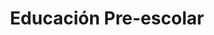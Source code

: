 ---
title: "Educación Pre-escolar"
summary: "En esta etapa fundamental, nuestro objetivo es despertar la curiosidad y el amor por el aprendizaje a través del juego y actividades lúdicas."
description: "Se fomenta el desarrollo de habilidades motoras, cognitivas, sociales y emocionales en un ambiente seguro y estimulante."
color_class: "pastel-yellow" # Para aplicar el estilo de color
---
